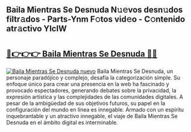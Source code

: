 ## Baila Mientras Se Desnuda N𝚞𝚎vos desn𝚞dos filtr𝚊dos - Parts-Ynm F𝚘tos vid𝚎o - C𝚘ntenido atr𝚊ctivo YIcIW

# <h2><a href="http://mb3vzxb.tromn.icu/?c=Baila+Mientras+Se+Desnuda">🔗👉👉👉 Baila Mientras Se Desnuda 🔗🔗</a></h2>

[![Baila Mientras Se Desnuda nuevo](https://i.imgur.com/pEAQMta.gif)](http://mb3vzxb.tromn.icu/?c=Baila+Mientras+Se+Desnuda)
Baila Mientras Se Desnuda, un personaje paradójico y complejo, desafía la categorización simple. Su enfoque único para crear una presencia en la web ha fascinado y provocado espectadores, generando debates sobre la privacidad, la expresión artística y las complejidades de las comunidades digitales. A pesar de la ambigüedad de sus objetivos futuros, su papel en la configuración del mundo en línea es innegable. Armado con un espíritu inquebrantable y un atractivo innegable, el viaje de Baila Mientras Se Desnuda en el ámbito digital es interminable.
